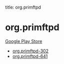 title: org.primftpd
# org.primftpd


[Google Play Store](https://play.google.com/store/apps/details?id=org.primftpd)


* [org.primftpd-302](./org.primftpd-302/)
* [org.primftpd-641](./org.primftpd-641/)